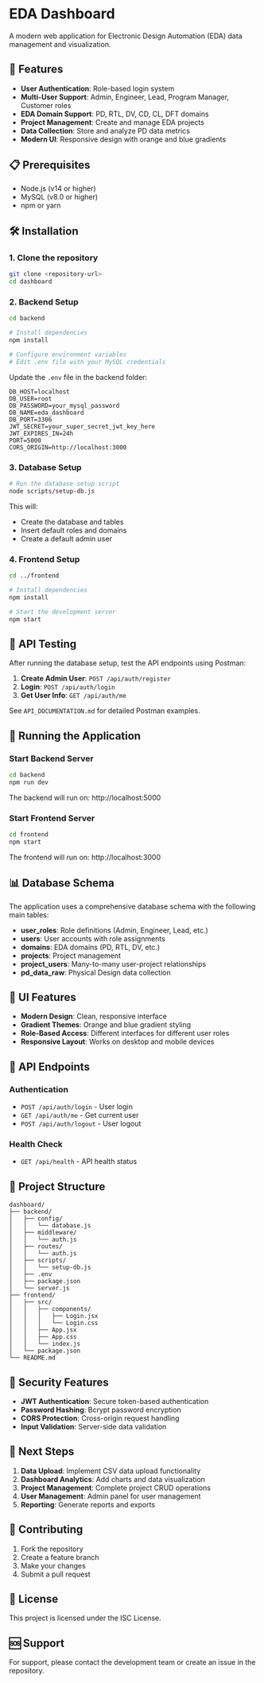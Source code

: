# EDA Dashboard

A modern web application for Electronic Design Automation (EDA) data management and visualization.

## 🚀 Features

- **User Authentication**: Role-based login system
- **Multi-User Support**: Admin, Engineer, Lead, Program Manager, Customer roles
- **EDA Domain Support**: PD, RTL, DV, CD, CL, DFT domains
- **Project Management**: Create and manage EDA projects
- **Data Collection**: Store and analyze PD data metrics
- **Modern UI**: Responsive design with orange and blue gradients

## 📋 Prerequisites

- Node.js (v14 or higher)
- MySQL (v8.0 or higher)
- npm or yarn

## 🛠️ Installation

### 1. Clone the repository
```bash
git clone <repository-url>
cd dashboard
```

### 2. Backend Setup

```bash
cd backend

# Install dependencies
npm install

# Configure environment variables
# Edit .env file with your MySQL credentials
```

Update the `.env` file in the backend folder:
```env
DB_HOST=localhost
DB_USER=root
DB_PASSWORD=your_mysql_password
DB_NAME=eda_dashboard
DB_PORT=3306
JWT_SECRET=your_super_secret_jwt_key_here
JWT_EXPIRES_IN=24h
PORT=5000
CORS_ORIGIN=http://localhost:3000
```

### 3. Database Setup

```bash
# Run the database setup script
node scripts/setup-db.js
```

This will:
- Create the database and tables
- Insert default roles and domains
- Create a default admin user

### 4. Frontend Setup

```bash
cd ../frontend

# Install dependencies
npm install

# Start the development server
npm start
```

## 🎯 API Testing

After running the database setup, test the API endpoints using Postman:

1. **Create Admin User**: `POST /api/auth/register`
2. **Login**: `POST /api/auth/login`
3. **Get User Info**: `GET /api/auth/me`

See `API_DOCUMENTATION.md` for detailed Postman examples.

## 🚀 Running the Application

### Start Backend Server
```bash
cd backend
npm run dev
```

The backend will run on: http://localhost:5000

### Start Frontend Server
```bash
cd frontend
npm start
```

The frontend will run on: http://localhost:3000

## 📊 Database Schema

The application uses a comprehensive database schema with the following main tables:

- **user_roles**: Role definitions (Admin, Engineer, Lead, etc.)
- **users**: User accounts with role assignments
- **domains**: EDA domains (PD, RTL, DV, etc.)
- **projects**: Project management
- **project_users**: Many-to-many user-project relationships
- **pd_data_raw**: Physical Design data collection

## 🎨 UI Features

- **Modern Design**: Clean, responsive interface
- **Gradient Themes**: Orange and blue gradient styling
- **Role-Based Access**: Different interfaces for different user roles
- **Responsive Layout**: Works on desktop and mobile devices

## 🔧 API Endpoints

### Authentication
- `POST /api/auth/login` - User login
- `GET /api/auth/me` - Get current user
- `POST /api/auth/logout` - User logout

### Health Check
- `GET /api/health` - API health status

## 📁 Project Structure

```
dashboard/
├── backend/
│   ├── config/
│   │   └── database.js
│   ├── middleware/
│   │   └── auth.js
│   ├── routes/
│   │   └── auth.js
│   ├── scripts/
│   │   └── setup-db.js
│   ├── .env
│   ├── package.json
│   └── server.js
├── frontend/
│   ├── src/
│   │   ├── components/
│   │   │   ├── Login.jsx
│   │   │   └── Login.css
│   │   ├── App.jsx
│   │   ├── App.css
│   │   └── index.js
│   └── package.json
└── README.md
```

## 🔐 Security Features

- **JWT Authentication**: Secure token-based authentication
- **Password Hashing**: Bcrypt password encryption
- **CORS Protection**: Cross-origin request handling
- **Input Validation**: Server-side data validation

## 🎯 Next Steps

1. **Data Upload**: Implement CSV data upload functionality
2. **Dashboard Analytics**: Add charts and data visualization
3. **Project Management**: Complete project CRUD operations
4. **User Management**: Admin panel for user management
5. **Reporting**: Generate reports and exports

## 🤝 Contributing

1. Fork the repository
2. Create a feature branch
3. Make your changes
4. Submit a pull request

## 📝 License

This project is licensed under the ISC License.

## 🆘 Support

For support, please contact the development team or create an issue in the repository. 